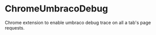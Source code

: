 ChromeUmbracoDebug
==================

Chrome extension to enable umbraco debug trace on all a tab's page requests.